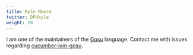 ```yaml
---
title: Kyle Moore
twitter: DPUkyle
weight: 10
---
```


I am one of the maintainers of the [Gosu](http://gosu-lang.github.io/) language. Contact me with issues regarding [cucumber-jvm-gosu](https://github.com/cucumber/cucumber-jvm-gosu).
